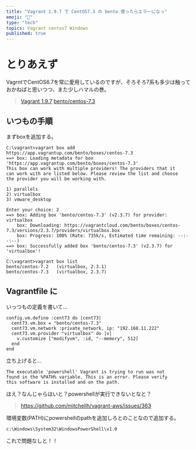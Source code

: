 ```yaml
---
title: "Vagrant 1.9.7 で CentOS7.3 の bento 使ったらエラーになっ"
emoji: "📝"
type: "tech"
topics: Vagrant centos7 Windows
published: true
---
```


# とりあえず
VagrntでCentOS6.7を常に愛用しているのですが、そろそろ7系も多少は触っておかねばと思いつつ、また少しハマルの巻。

> [Vagrant 1.9.7](https://www.vagrantup.com/)
> [bento/centos-7.3](https://app.vagrantup.com/boxes/search?utf8=%E2%9C%93&sort=downloads&provider=virtualbox&q=bento%2Fcentos-7.3
)

## いつもの手順
まずboxを追加する。

```text:
C:\vagrant>vagrant box add https://app.vagrantup.com/bento/boxes/centos-7.3
==> box: Loading metadata for box 'https://app.vagrantup.com/bento/boxes/centos-7.3'
This box can work with multiple providers! The providers that it
can work with are listed below. Please review the list and choose
the provider you will be working with.

1) parallels
2) virtualbox
3) vmware_desktop

Enter your choice: 2
==> box: Adding box 'bento/centos-7.3' (v2.3.7) for provider: virtualbox
    box: Downloading: https://vagrantcloud.com/bento/boxes/centos-7.3/versions/2.3.7/providers/virtualbox.box
    box: Progress: 100% (Rate: 735k/s, Estimated time remaining: --:--:--)
==> box: Successfully added box 'bento/centos-7.3' (v2.3.7) for 'virtualbox'!

C:\vagrant>vagrant box list
bento/centos-7.2   (virtualbox, 2.3.1)
bento/centos-7.3   (virtualbox, 2.3.7)
```

## Vagrantfile に
いっつもの定義を書いて…

```text:
config.vm.define :cent73 do |cent73|
  cent73.vm.box = "bento/centos-7.3"
  cent73.vm.network :private_network, ip: "192.168.11.222"
  cent73.vm.provider "virtualbox" do |v|
    v.customize ["modifyvm", :id, "--memory", 512]
  end
end
```

立ち上げると…

```
The executable 'powershell' Vagrant is trying to run was not
found in the %PATH% variable. This is an error. Please verify
this software is installed and on the path.
```

ほえ？なんじゃらほいと？powershellが実行できないとなと？

> https://github.com/mitchellh/vagrant-aws/issues/363

環境変数(PATH)にpowershellのpathを追加しろとのことなので追加する。

```
c:\Windows\System32\WindowsPowerShell\v1.0
```

これで問題なしと！！


